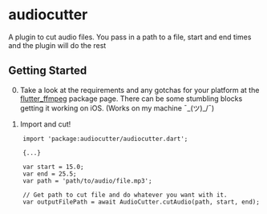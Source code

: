 # audiocutter

 A plugin to cut audio files. You pass in a path to a file, start and end times and the plugin will
 do the rest

## Getting Started

0. Take a look at the requirements and any gotchas for your platform at the [flutter_ffmpeg](https://pub.dev/packages/flutter_ffmpeg)
package page. There can be some stumbling blocks getting it working on iOS. (Works on my machine ¯\_(ツ)_/¯)

1. Import and cut!

```
    import 'package:audiocutter/audiocutter.dart';

    {...}

    var start = 15.0;
    var end = 25.5;
    var path = 'path/to/audio/file.mp3';

    // Get path to cut file and do whatever you want with it.
    var outputFilePath = await AudioCutter.cutAudio(path, start, end);

```
